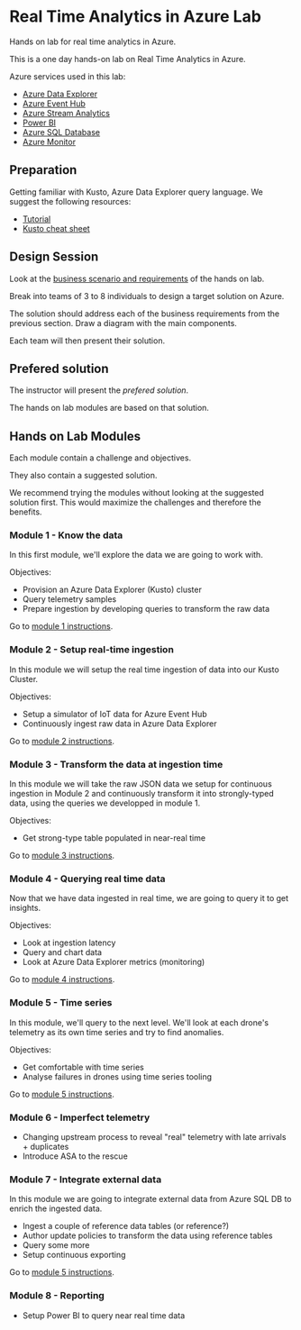 # Real Time Analytics in Azure Lab

Hands on lab for real time analytics in Azure.

This is a one day hands-on lab on Real Time Analytics in Azure.

Azure services used in this lab:

*   [Azure Data Explorer](https://docs.microsoft.com/en-us/azure/data-explorer/data-explorer-overview)
*   [Azure Event Hub](https://docs.microsoft.com/en-us/azure/event-hubs/event-hubs-about)
*   [Azure Stream Analytics](https://docs.microsoft.com/en-us/azure/stream-analytics/stream-analytics-introduction)
*   [Power BI](https://docs.microsoft.com/en-us/power-bi/)
*   [Azure SQL Database](https://docs.microsoft.com/en-us/azure/sql-database/sql-database-technical-overview)
*   [Azure Monitor](https://docs.microsoft.com/en-us/azure/azure-monitor/overview)

## Preparation

Getting familiar with Kusto, Azure Data Explorer query language.  We suggest the following resources:
* [Tutorial](https://docs.microsoft.com/en-us/azure/data-explorer/kusto/query/tutorial)
* [Kusto cheat sheet](https://aka.ms/sql-analytics)

## Design Session

Look at the [business scenario and requirements](business-context.md) of the hands on lab.

Break into teams of 3 to 8 individuals to design a target solution on Azure.

The solution should address each of the business requirements from the previous section.  Draw a diagram with the main components.

Each team will then present their solution.

##  Prefered solution

The instructor will present the *prefered solution*.

The hands on lab modules are based on that solution.

## Hands on Lab Modules

Each module contain a challenge and objectives.

They also contain a suggested solution.

We recommend trying the modules without looking at the suggested solution first.  This would maximize the challenges and therefore the benefits.

### Module 1 - Know the data

In this first module, we'll explore the data we are going to work with.

Objectives:

*	Provision an Azure Data Explorer (Kusto) cluster
*   Query telemetry samples
*   Prepare ingestion by developing queries to transform the raw data

Go to [module 1 instructions](module-1).

### Module 2 - Setup real-time ingestion

In this module we will setup the real time ingestion of data into our Kusto Cluster.

Objectives:

*	Setup a simulator of IoT data for Azure Event Hub
*   Continuously ingest raw data in Azure Data Explorer

Go to [module 2 instructions](module-2).

### Module 3 - Transform the data at ingestion time

In this module we will take the raw JSON data we setup for continuous ingestion in Module 2 and continuously transform it into strongly-typed data, using the queries we developped in module 1.

Objectives:

*   Get strong-type table populated in near-real time

Go to [module 3 instructions](module-3).

### Module 4 - Querying real time data

Now that we have data ingested in real time, we are going to query it to get insights.

Objectives:

*   Look at ingestion latency
*   Query and chart data
*   Look at Azure Data Explorer metrics (monitoring)

Go to [module 4 instructions](module-4).

### Module 5 - Time series

In this module, we'll query to the next level.  We'll look at each drone's telemetry as its own time series and try to find anomalies.

Objectives:

* Get comfortable with time series
* Analyse failures in drones using time series tooling

Go to [module 5 instructions](module-5).

### Module 6 - Imperfect telemetry

*	Changing upstream process to reveal "real" telemetry with late arrivals + duplicates
* Introduce ASA to the rescue

### Module 7 - Integrate external data

In this module we are going to integrate external data from Azure SQL DB to enrich the ingested data.

*	Ingest a couple of reference data tables (or reference?)
*	Author update policies to transform the data using reference tables
*	Query some more
*	Setup continuous exporting

Go to [module 5 instructions](module-5).

### Module 8 - Reporting

*	Setup Power BI to query near real time data


